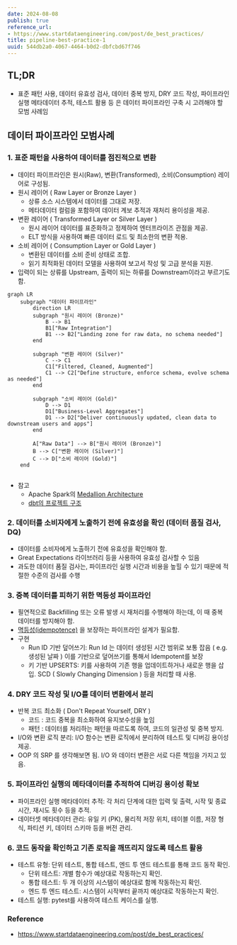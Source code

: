 ```yaml
---
date: 2024-08-08
publish: true
reference_url:
- https://www.startdataengineering.com/post/de_best_practices/
title: pipeline-best-practice-1
uuid: 544db2a0-4067-4464-b0d2-dbfcbd67f746
---
```


## TL;DR

- 표준 패턴 사용, 데이터 유효성 검사, 데이터 중복 방지, DRY 코드 작성, 파이프라인 실행 메타데이터 추적, 테스트 활용 등 은 데이터 파이프라인 구축 시 고려해야 할 모범 사례임

## 데이터 파이프라인 모범사례

### 1. 표준 패턴을 사용하여 데이터를 점진적으로 변환

- 데이터 파이프라인은 원시(Raw), 변환(Transformed), 소비(Consumption) 레이어로 구성됨.
- 원시 레이어 ( Raw Layer or Bronze Layer )
    - 상류 소스 시스템에서 데이터를 그대로 저장.
    - 메타데이터 컬럼을 포함하여 데이터 계보 추적과 재처리 용이성을 제공.
- 변환 레이어 ( Transformed Layer or Silver Layer )
    - 원시 레이어 데이터를 표준화하고 정제하여 엔터프라이즈 관점을 제공.
    - ELT 방식을 사용하여 빠른 데이터 로드 및 최소한의 변환 적용.
- 소비 레이어 ( Consumption Layer or Gold Layer )
    - 변환된 데이터를 소비 준비 상태로 조합.
    - 읽기 최적화된 데이터 모델을 사용하여 보고서 작성 및 고급 분석을 지원.
- 입력이 되는 상류를 Upstream, 출력이 되는 하류를 Downstream이라고 부르기도 함.

```mermaid
graph LR
    subgraph "데이터 파이프라인"
        direction LR
        subgraph "원시 레이어 (Bronze)"
            B --> B1
            B1["Raw Integration"]
            B1 --> B2["Landing zone for raw data, no schema needed"]
        end

        subgraph "변환 레이어 (Silver)"
            C --> C1
            C1["Filtered, Cleaned, Augmented"]
            C1 --> C2["Define structure, enforce schema, evolve schema as needed"]
        end

        subgraph "소비 레이어 (Gold)"
            D --> D1
            D1["Business-Level Aggregates"]
            D1 --> D2["Deliver continuously updated, clean data to downstream users and apps"]
        end

        A["Raw Data"] --> B["원시 레이어 (Bronze)"]
        B --> C["변환 레이어 (Silver)"]
        C --> D["소비 레이어 (Gold)"]
    end


```

- 참고
    - Apache Spark의 [Medallion Architecture](https://www.databricks.com/glossary/medallion-architecture)
    - [dbt의 프로젝트 구조](https://docs.getdbt.com/best-practices/how-we-structure/1-guide-overview)

### 2. 데이터를 소비자에게 노출하기 전에 유효성을 확인 (데이터 품질 검사, DQ)

- 데이터를 소비자에게 노출하기 전에 유효성을 확인해야 함.
- Great Expectations 라이브러리 등을 사용하여 유효성 검사할 수 있음
- 과도한 데이터 품질 검사는, 파이프라인 실행 시간과 비용을 높힐 수 있기 때문에 적절한 수준의 검사를 수행

### 3. 중복 데이터를 피하기 위한 멱등성 파이프라인

- 필연적으로 Backfilling 또는 오류 발생 시 재처리를 수행해야 하는데, 이 때 중복 데이터를 방지해야 함.
- [멱등성(idempotence)](/8feb5ca2-1b5d-4e9b-aa95-c3cc19b3fada) 을 보장하는 파이프라인 설계가 필요함.
- 구현
    - Run ID 기반 덮어쓰기: Run Id 는 데이터 생성된 시간 범위로 보통 잡음 ( e.g. 생성된 날짜 ) 이를 기반으로 덮어쓰기를 통해서 Idempotent를 보장
    - 키 기반 UPSERTS: 키를 사용하여 기존 행을 업데이트하거나 새로운 행을 삽입. SCD ( Slowly Changing Dimension ) 등을 처리할 때 사용.

### 4. DRY 코드 작성 및 I/O를 데이터 변환에서 분리

- 반복 코드 최소화 ( Don't Repeat Yourself, DRY )
    - 코드 : 코드 중복을 최소화하여 유지보수성을 높임
    - 패턴 : 데이터를 처리하는 패턴을 따르도록 하여, 코드의 일관성 및 중복 방지.
- I/O와 변환 로직 분리: I/O 함수는 변환 로직에서 분리하여 테스트 및 디버깅 용이성 제공.
- OOP 의 SRP 를 생각해보면 됨. I/O 와 데이터 변환은 서로 다른 책임을 가지고 있음.

### 5. 파이프라인 실행의 메타데이터를 추적하여 디버깅 용이성 확보

- 파이프라인 실행 메타데이터 추적: 각 처리 단계에 대한 입력 및 출력, 시작 및 종료 시간, 재시도 횟수 등을 추적.
- 데이터셋 메타데이터 관리: 유일 키 (PK), 물리적 저장 위치, 테이블 이름, 저장 형식, 파티션 키, 데이터 스키마 등을 버전 관리.

### 6. 코드 동작을 확인하고 기존 로직을 깨뜨리지 않도록 테스트 활용

- 테스트 유형: 단위 테스트, 통합 테스트, 엔드 투 엔드 테스트를 통해 코드 동작 확인.
    - 단위 테스트: 개별 함수가 예상대로 작동하는지 확인.
    - 통합 테스트: 두 개 이상의 시스템이 예상대로 함께 작동하는지 확인.
    - 엔드 투 엔드 테스트: 시스템이 시작부터 끝까지 예상대로 작동하는지 확인.
- 테스트 실행: pytest를 사용하여 테스트 케이스를 실행.

### Reference

- <https://www.startdataengineering.com/post/de_best_practices/>